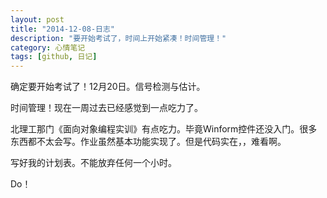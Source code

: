 ```yaml
---
layout: post
title: "2014-12-08-日志"
description: "要开始考试了，时间上开始紧凑！时间管理！"
category: 心情笔记
tags: [github, 日记]
---
```


确定要开始考试了！12月20日。信号检测与估计。

时间管理！现在一周过去已经感觉到一点吃力了。

北理工那门《面向对象编程实训》有点吃力。毕竟Winform控件还没入门。很多东西都不太会写。作业虽然基本功能实现了。但是代码实在，，难看啊。

写好我的计划表。不能放弃任何一个小时。

Do！







